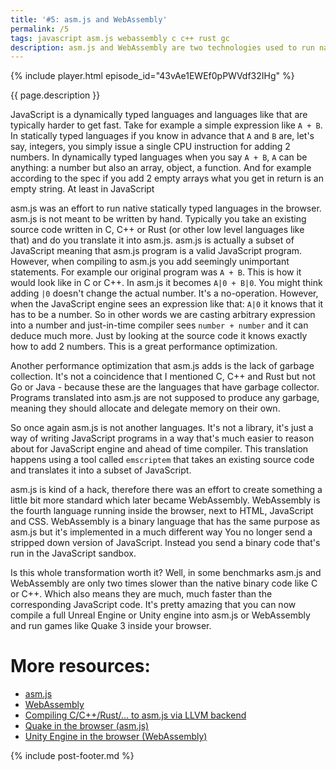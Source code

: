 ```yaml
---
title: '#5: asm.js and WebAssembly'
permalink: /5
tags: javascript asm.js webassembly c c++ rust gc
description: asm.js and WebAssembly are two technologies used to run native code in the browser with great performance. They can be used to run game engines and complex computation on the client.
---
```


{% include player.html episode_id="43vAe1EWEf0pPWVdf32IHg" %}

{{ page.description }}

JavaScript is a dynamically typed languages and languages like that are typically harder to get fast.
Take for example a simple expression like `A + B`.
In statically typed languages if you know in advance that `A` and `B` are, let's say, integers, you simply issue a single CPU instruction for adding 2 numbers.
In dynamically typed languages when you say `A + B`, `A` can be anything: a number but also an array, object, a function.
And for example according to the spec if you add 2 empty arrays what you get in return is an empty string.
At least in JavaScript

asm.js was an effort to run native statically typed languages in the browser.
asm.js is not meant to be written by hand.
Typically you take an existing source code written in C, C++ or Rust (or other low level languages like that) and do you translate it into asm.js.
asm.js is actually a subset of JavaScript meaning that asm.js program is a valid JavaScript program.
However, when compiling to asm.js you add seemingly unimportant statements.
For example our original program was `A + B`.
This is how it would look like in C or C++.
In asm.js it becomes `A|0 + B|0`.
You might think adding `|0` doesn't change the actual number.
It's a no-operation.
However, when the JavaScript engine sees an expression like that: `A|0` it knows that it has to be a number.
So in other words we are casting arbitrary expression into a number and just-in-time compiler sees `number + number` and it can deduce much more.
Just by looking at the source code it knows exactly how to add 2 numbers.
This is a great performance optimization.

Another performance optimization that asm.js adds is the lack of garbage collection.
It's not a coincidence that I mentioned C, C++ and Rust but not Go or Java - because these are the languages that have garbage collector.
Programs translated into asm.js are not supposed to produce any garbage, meaning they should allocate and delegate memory on their own.

So once again asm.js is not another languages.
It's not a library, it's just a way of writing JavaScript programs in a way that's much easier to reason about for JavaScript engine and ahead of time compiler.
This translation happens using a tool called `emscriptem` that takes an existing source code and translates it into a subset of JavaScript.

asm.js is kind of a hack, therefore there was an effort to create something a little bit more standard which later became WebAssembly.
WebAssembly is the fourth language running inside the browser, next to HTML, JavaScript and CSS.
WebAssembly is a binary language that has the same purpose as asm.js but it's implemented in a much different way
You no longer send a stripped down version of JavaScript.
Instead you send a binary code that's run in the JavaScript sandbox.

Is this whole transformation worth it?
Well, in some benchmarks asm.js and WebAssembly are only two times slower than the native binary code like C or C++.
Which also means they are much, much faster than the corresponding JavaScript code.
It's pretty amazing that you can now compile a full Unreal Engine or Unity engine into asm.js or WebAssembly and run games like Quake 3 inside your browser.


# More resources:

* [asm.js](https://en.wikipedia.org/wiki/Asm.js)
* [WebAssembly](https://en.wikipedia.org/wiki/WebAssembly)
* [Compiling C/C++/Rust/... to asm.js via LLVM backend](https://emscripten.org/)
* [Quake in the browser (asm.js)](http://www.quakejs.com/)
* [Unity Engine in the browser (WebAssembly)](https://blogs.unity3d.com/2018/08/15/webassembly-is-here/)

{% include post-footer.md %}
